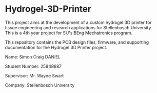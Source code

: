# Hydrogel-3D-Printer
This project aims at the development of a custom hydrogel 3D printer for tissue engineering and research applications for Stellenbosch University. This is a 4th year project for SU's BEng Mechatronics program.

This repository contains the PCB design files, firmware, and supporting documentation for the Hydrogel 3D Printer project.


Name: Simon Craig DANIEL

Student Number: 25848887

Supervisor: Mr. Wayne Swart

Company: Stellenbosch University
